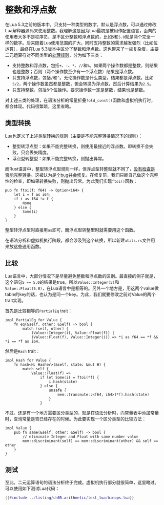 # 整数和浮点数

在Lua 5.3之前的版本中，只支持一种类型的数字，默认是浮点数，可以通过修改Lua解释器源码来使用整数。我理解这是因为Lua最初是被用作配置语言，面向的使用者大多不是程序员，是不区分整数和浮点数的，比如`5`和`5.0`就是两个完全一样的数字。后来随着Lua使用范围的扩大，同时支持整数的需求越发强烈（比如位运算），最终在Lua 5.3版本中区分了整数和浮点数。这也带来了一些复杂度，主要二元运算符对不同类型的[处理规则](https://www.lua.org/manual/5.4/manual.html#3.4.1)，分为如下三类：

- 支持整数和浮点数，包括`+`、`-`、`*`、`//`和`%`。如果两个操作数都是整数，则结果也是整数；否则（两个操作数至少有一个浮点数）结果是浮点数。
- 只支持浮点数，包括`/`和`^`。无论操作数是什么类型，结果都是浮点数。比如`5/2`，两个操作数虽然都是整数，但会转换为浮点数，然后计算结果为`2.5`。
- 只支持整数，包括5个位操作。要求操作数一定是整数，结果也是整数。

对上述三类的处理，在语法分析的常量折叠`fold_const()`函数和虚拟机执行时，都会体现。代码很繁琐，这里省略。

## 类型转换

Lua也定义了上述[类型转换的规则](https://www.lua.org/manual/5.4/manual.html#3.4.3)（主要是不能完整转换情况下的规则）：

- 整型转浮点型：如果不能完整转换，则使用最接近的浮点数。即转换不会失败，只会丢失精度。
- 浮点型转整型：如果不能完整转换，则抛出异常。

而Rust语言中，整型转浮点型规则一样，但浮点型转整型就不同了，[没有检查是否能完整转换](https://web.mit.edu/rust-lang_v1.25/arch/amd64_ubuntu1404/share/doc/rust/html/book/first-edition/casting-between-types.html#numeric-casts)。这被认为[是个bug并会修复](https://github.com/rust-lang/rust/issues/10184)。在修复前，我们只能自己做这个完整性的检查，即如果转换失败，则抛出异常。为此我们实现`ftoi()`函数：

```rust,ignore
pub fn ftoi(f: f64) -> Option<i64> {
    let i = f as i64;
    if i as f64 != f {
        None
    } else {
        Some(i)
    }
}
```

整型转浮点型时直接用`as`即可，而浮点型转整型时就需要用这个函数。

在语法分析和虚拟机执行阶段，都会涉及到这个转换，所以新建`utils.rs`文件用来放这些通用函数。

## 比较

Lua语言中，大部分情况下是尽量避免整数和浮点数的区别。最直接的例子就是，这个语句`5 == 5.0`的结果是true，所以`Value::Integer(5)`和`Value::Float(5.0)`，在Lua语言中是相等的。另外一个地方是，用这两个value做table的key的话，也认为是同一个key。为此，我们就要修改之前对Value的两个trait实现。

首先是比较相等的`PartialEq` trait：

```rust,ignore
impl PartialEq for Value {
    fn eq(&self, other: &Self) -> bool {
        match (self, other) {
            (Value::Integer(i), Value::Float(f)) |
            (Value::Float(f), Value::Integer(i)) => *i as f64 == *f && *i == *f as i64,
```

然后是`Hash` trait：

```rust,ignore
impl Hash for Value {
    fn hash<H: Hasher>(&self, state: &mut H) {
        match self {
            Value::Float(f) =>
                if let Some(i) = ftoi(*f) {
                    i.hash(state)
                } else {
                    unsafe {
                        mem::transmute::<f64, i64>(*f).hash(state)
                    }
                }
```

不过，还是有一个地方需要区分类型的，就是在语法分析时，向常量表中添加常量时，查询常量是否已经存在的时候。为此要实现一个区分类型的比较方法：

```rust,ignore
impl Value {
    pub fn same(&self, other: &Self) -> bool {
        // eliminate Integer and Float with same number value
        mem::discriminant(self) == mem::discriminant(other) && self == other
    }
}
```

## 测试

至此，二元运算语句的语法分析终于完成。虚拟机执行部分就很简单，这里略过。可以使用如下测试Lua代码：

```lua
{{#include ../listing/ch05.arithmetic/test_lua/binops.lua}}
```